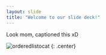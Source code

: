 ```yaml
---
layout: slide
title: "Welcome to our slide deck!"
---
```


Look mom, captioned this xD

![orderedlistocat](https://octodex.github.com/images/orderedlistocat.png)
{: .center}
